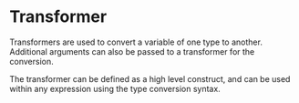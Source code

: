 # Transformer

Transformers are used to convert a variable of one type to another. Additional arguments can also be passed to a transformer for the conversion. 

The transformer can be defined as a high level construct, and can be used within any expression using the type conversion syntax.